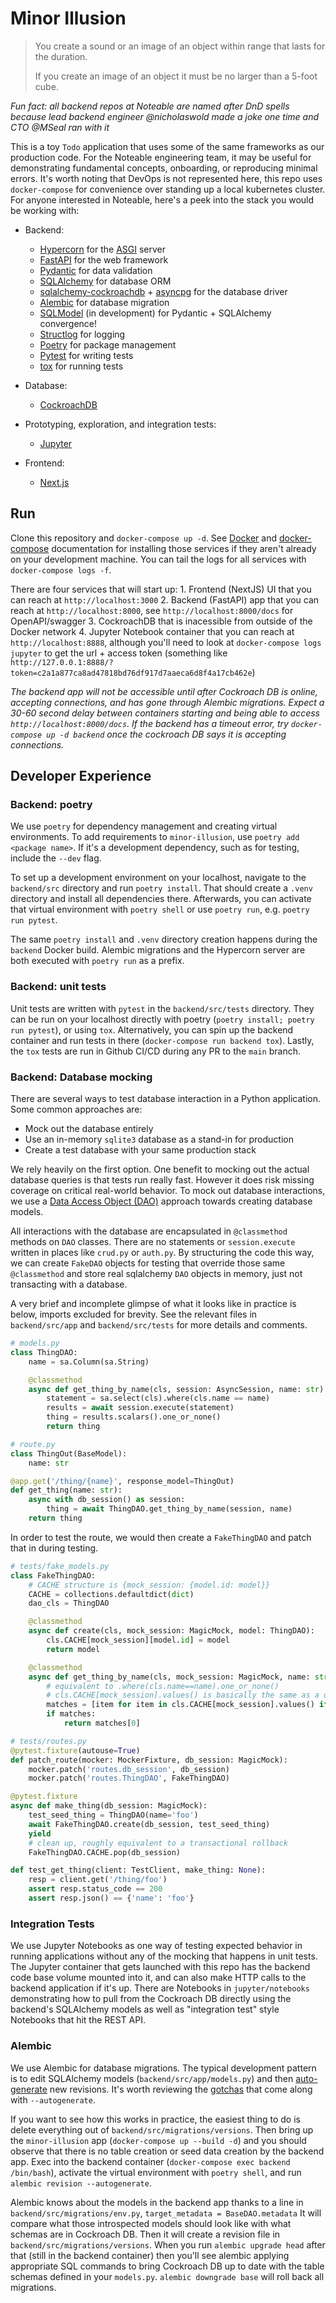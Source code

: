 # Minor Illusion

> You create a sound or an image of an object 
> within range that lasts for the duration.
> 
> If you create an image of an object
> it must be no larger than a 5-foot cube.

*Fun fact: all backend repos at Noteable are named after DnD spells because lead backend engineer @nicholaswold made a joke one time and CTO @MSeal ran with it*


This is a toy `Todo` application that uses some of the same frameworks as our production code.  For the Noteable engineering team, it may be useful for demonstrating fundamental concepts, onboarding, or reproducing minimal errors.  It's worth noting that DevOps is not represented here, this repo uses `docker-compose` for convenience over standing up a local kubernetes cluster.  For anyone interested in Noteable, here's a peek into the stack you would be working with:

  * Backend:
    * [Hypercorn](https://pgjones.gitlab.io/hypercorn/) for the [ASGI](https://asgi.readthedocs.io/en/latest/) server
    * [FastAPI](https://fastapi.tiangolo.com/) for the web framework
    * [Pydantic](https://pydantic-docs.helpmanual.io/) for data validation
    * [SQLAlchemy](https://www.sqlalchemy.org/) for database ORM
    * [sqlalchemy-cockroachdb](https://github.com/cockroachdb/sqlalchemy-cockroachdb) + [asyncpg](https://magicstack.github.io/asyncpg/current/) for the database driver
    * [Alembic](https://alembic.sqlalchemy.org/en/latest/) for database migration
    * [SQLModel](https://sqlmodel.tiangolo.com/) (in development) for Pydantic + SQLAlchemy convergence!
    * [Structlog](https://www.structlog.org/en/stable/) for logging
    * [Poetry](https://python-poetry.org/) for package management
    * [Pytest](https://docs.pytest.org/) for writing tests
    * [tox](https://tox.wiki/en/latest/index.html) for running tests
    
  * Database:
    * [CockroachDB](https://www.cockroachlabs.com/) 

  * Prototyping, exploration, and integration tests:
    * [Jupyter](https://jupyter-docker-stacks.readthedocs.io/en/latest/)

  * Frontend:
    * [Next.js](https://nextjs.org/)
  

## Run

Clone this repository and `docker-compose up -d`.  See [Docker](https://docs.docker.com/get-docker/) and [docker-compose](https://docs.docker.com/compose/install/) documentation for installing those services if they aren't already on your development machine.  You can tail the logs for all services with `docker-compose logs -f`.

There are four services that will start up:
    1. Frontend (NextJS) UI that you can reach at `http://localhost:3000`
    2. Backend (FastAPI) app that you can reach at `http://localhost:8000`, see `http://localhost:8000/docs` for OpenAPI/swagger
    3. CockroachDB that is inacessible from outside of the Docker network
    4. Jupyter Notebook container that you can reach at `http://localhost:8888`, although you'll need to look at `docker-compose logs jupyter` to get the url + access token (something like `http://127.0.0.1:8888/?token=c2a1a877ca8ad47818bd76df917d7aaeca6d8f4a17cb462e`)

*The backend app will not be accessible until after Cockroach DB is online, accepting connections, and has gone through Alembic migrations.  Expect a 30-60 second delay between containers starting and being able to access `http://localhost:8000/docs`.  If the backend has a timeout error, try `docker-compose up -d backend` once the cockroach DB says it is accepting connections.*


## Developer Experience

### Backend: poetry

We use `poetry` for dependency management and creating virtual environments.  To add requirements to `minor-illusion`, use `poetry add <package name>`.  If it's a development dependency, such as for testing, include the `--dev` flag. 

To set up a development environment on your localhost, navigate to the `backend/src` directory and run `poetry install`.  That should create a `.venv` directory and install all dependencies there.  Afterwards, you can activate that virtual environment with `poetry shell` or use `poetry run`, e.g. `poetry run pytest`.

The same `poetry install` and `.venv` directory creation happens during the `backend` Docker build.  Alembic migrations and the Hypercorn server are both executed with `poetry run` as a prefix.  


### Backend: unit tests

Unit tests are written with `pytest` in the `backend/src/tests` directory.  They can be run on your localhost directly with poetry (`poetry install; poetry run pytest`), or using `tox`.  Alternatively, you can spin up the backend container and run tests in there (`docker-compose run backend tox`).  Lastly, the `tox` tests are run in Github CI/CD during any PR to the `main` branch.


### Backend: Database mocking

There are several ways to test database interaction in a Python application.  Some common approaches are:  

 - Mock out the database entirely
 - Use an in-memory `sqlite3` database as a stand-in for production
 - Create a test database with your same production stack

We rely heavily on the first option.  One benefit to mocking out the actual database queries is that tests run really fast.  However it does risk missing coverage on critical real-world behavior.  To mock out database interactions, we use a [Data Access Object (DAO)](https://en.wikipedia.org/wiki/Data_access_object) approach towards creating database models.

All interactions with the database are encapsulated in `@classmethod` methods on `DAO` classes.  There are no statements or `session.execute` written in places like `crud.py` or `auth.py`.  By structuring the code this way, we can create `FakeDAO` objects for testing that override those same `@classmethod` and store real sqlalchemy `DAO` objects in memory, just not transacting with a database.

A very brief and incomplete glimpse of what it looks like in practice is below, imports excluded for brevity.  See the relevant files in `backend/src/app` and `backend/src/tests` for more details and comments.

```python
# models.py
class ThingDAO:
    name = sa.Column(sa.String)

    @classmethod
    async def get_thing_by_name(cls, session: AsyncSession, name: str):
        statement = sa.select(cls).where(cls.name == name)
        results = await session.execute(statement)
        thing = results.scalars().one_or_none()
        return thing
```

```python
# route.py
class ThingOut(BaseModel):
    name: str

@app.get('/thing/{name}', response_model=ThingOut)
def get_thing(name: str):
    async with db_session() as session:
        thing = await ThingDAO.get_thing_by_name(session, name)
    return thing
```

In order to test the route, we would then create a `FakeThingDAO` and patch that in during testing.

```python
# tests/fake_models.py
class FakeThingDAO:
    # CACHE structure is {mock_session: {model.id: model}}
    CACHE = collections.defaultdict(dict)
    dao_cls = ThingDAO

    @classmethod
    async def create(cls, mock_session: MagicMock, model: ThingDAO):
        cls.CACHE[mock_session][model.id] = model
        return model

    @classmethod
    async def get_thing_by_name(cls, mock_session: MagicMock, name: str):
        # equivalent to .where(cls.name==name).one_or_none()
        # cls.CACHE[mock_session].values() is basically the same as a db table
        matches = [item for item in cls.CACHE[mock_session].values() if item.name == name]
        if matches:
            return matches[0]
```

```python
# tests/routes.py
@pytest.fixture(autouse=True)
def patch_route(mocker: MockerFixture, db_session: MagicMock):
    mocker.patch('routes.db_session', db_session)
    mocker.patch('routes.ThingDAO', FakeThingDAO)

@pytest.fixture
async def make_thing(db_session: MagicMock):
    test_seed_thing = ThingDAO(name='foo')
    await FakeThingDAO.create(db_session, test_seed_thing)
    yield
    # clean up, roughly equivalent to a transactional rollback
    FakeThingDAO.CACHE.pop(db_session)

def test_get_thing(client: TestClient, make_thing: None):
    resp = client.get('/thing/foo')
    assert resp.status_code == 200
    assert resp.json() == {'name': 'foo'}
```


### Integration Tests

We use Jupyter Notebooks as one way of testing expected behavior in running applications without any of the mocking that happens in unit tests.  The Jupyter container that gets launched with this repo has the backend code base volume mounted into it, and can also make HTTP calls to the backend application if it's up.  There are Notebooks in `jupyter/notebooks` demonstrating how to pull from the Cockroach DB directly using the backend's SQLAlchemy models as well as "integration test" style Notebooks that hit the REST API.

### Alembic

We use Alembic for database migrations.  The typical development pattern is to edit SQLAlchemy models (`backend/src/app/models.py`) and then [auto-generate](https://alembic.sqlalchemy.org/en/latest/autogenerate.html#auto-generating-migrations) new revisions.  It's worth reviewing the [gotchas](https://alembic.sqlalchemy.org/en/latest/autogenerate.html#what-does-autogenerate-detect-and-what-does-it-not-detect) that come along with `--autogenerate`.

If you want to see how this works in practice, the easiest thing to do is delete everything out of `backend/src/migrations/versions`.  Then bring up the `minor-illusion` app (`docker-compose up --build -d`) and you should observe that there is no table creation or seed data creation by the backend app.  Exec into the backend container (`docker-compose exec backend /bin/bash`), activate the virtual environment with `poetry shell`, and run `alembic revision --autogenerate`. 

Alembic knows about the models in the backend app thanks to a line in `backend/src/migrations/env.py`, `target_metadata = BaseDAO.metadata`  It will compare what those introspected models should look like with what schemas are in Cockroach DB.  Then it will create a revision file in `backend/src/migrations/versions`.  When you run `alembic upgrade head` after that (still in the backend container) then you'll see alembic applying appropriate SQL commands to bring Cockroach DB up to date with the table schemas defined in your `models.py`.  `alembic downgrade base` will roll back all migrations.